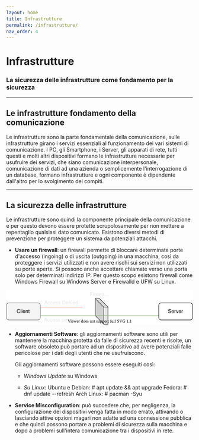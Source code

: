 ```yaml
---
layout: home
title: Infrastrutture
permalink: /infrastrutture/
nav_order: 4
---
```


# Infrastrutture
### La sicurezza delle infrastrutture come fondamento per la sicurezza

---

## Le infrastrutture fondamento della comunicazione
Le infrastrutture sono la parte fondamentale della comunicazione, sulle infrastrutture girano i servizi essenziali al
funzionamento dei vari sistemi di comunicazione. I PC, gli Smartphone, i Server, gli apparati di rete, tutti questi e 
molti altri dispositivi formano le infrastrutture necessarie per usufruire dei servizi, che siano comunicazione 
interpersonale, comunicazione di dati ad una azienda o semplicemente l'interrogazione di un database, formano
infrastrutture e ogni componente è dipendente dall'altro per lo svolgimento dei compiti.

---

## La sicurezza delle infrastrutture
Le infrastrutture sono quindi la componente principale della comunicazione e per questo devono essere protette 
scrupolosamente per non mettere a repentaglio qualsiasi dato comunicato. Esistono diversi metodi di prevenzione per
proteggere un sistema da potenziali attacchi.

* **Usare un firewall**: un firewall permette di bloccare determinate porte d'accesso (ingoing) o di uscita (outgoing) in una macchina, così da proteggere i servizi utilizzati e non avere rischi sui servizi non utilizzati su porte aperte. Si possono anche accettare chiamate verso una porta solo per determinati indirizzi IP.
  Per questo scopo esistono firewall come Windows Firewall su Windows Server e Firewalld e UFW su Linux.
  
![stack](/assets/images/firewall.svg)

* **Aggiornamenti Software**: gli aggiornamenti software sono utili per mantenere la macchina protetta da falle di sicurezza
  recenti e risolte, un software obsoleto può portare ad un dispositivo ad avere potenziali falle pericolose per i dati
  degli utenti che ne usufruiscono.

  Gli aggiornamenti software possono essere eseguiti così:
  - _Windows Update_ su Windows

  - _Su Linux_:
    Ubuntu e Debian: # apt update && apt upgrade
    Fedora: # dnf update --refresh
    Arch Linux: # pacman -Syu
  
* **Service Misconfiguration**: può succedere che, per negligenza, la configurazione dei dispositivi venga fatta in modo 
  errato, attivando o lasciando attive opzioni magari non adatte ad una connessione pubblica e che quindi possono 
  portare a problemi di sicurezza sulla macchina e dopo a problemi sull'intera comunicazione tra i dispositivi in rete.